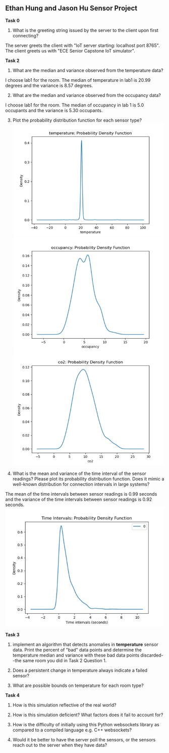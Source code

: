 ## Ethan Hung and Jason Hu Sensor Project 

**Task 0**

1. What is the greeting string issued by the server to the client upon first connecting?

  The server greets the client with "IoT server starting:  localhost port 8765". The client greets us with "ECE Senior Capstone IoT simulator".

**Task 2**

1. What are the median and variance observed from the temperature data?

  I choose lab1 for the room. The median of temperature in lab1 is 20.99 degrees and the variance is 8.57 degrees.

2. What are the median and variance observed from the occupancy data?

  I choose lab1 for the room. The median of occupancy in lab 1 is 5.0 occupants and the variance is 5.30 occupants.


3. Plot the probability distribution function for each sensor type?
![Image](images/Temperature_PDF.png)
![Image](images/Occupancy_PDF.png)
![Image](images/CO2_PDF.png)

4. What is the mean and variance of the time interval of the sensor readings? Please plot its probability distribution function. Does it mimic a well-known distribution for connection intervals in large systems?

  The mean of the time intervals between sensor readings is 0.99 seconds and the variance of the time intervals between sensor readings is 0.92 seconds.
![Image](images/Time_Interval_PDF.png)

**Task 3**

1. implement an algorithm that detects anomalies in **temperature** sensor data. Print the percent of "bad" data points and determine the temperature median and variance with these bad data points discarded--the same room you did in Task 2 Question 1.

2. Does a persistent change in temperature always indicate a failed sensor?

3. What are possible bounds on temperature for each room type?

**Task 4**

1. How is this simulation reflective of the real world?

2. How is this simulation deficient? What factors does it fail to account for?

3. How is the difficulty of initially using this Python websockets library as compared to a compiled language e.g. C++ websockets?

4. Would it be better to have the server poll the sensors, or the sensors reach out to the server when they have data?
